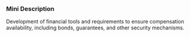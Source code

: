 ### Mini Description

Development of financial tools and requirements to ensure compensation availability, including bonds, guarantees, and other security mechanisms.
